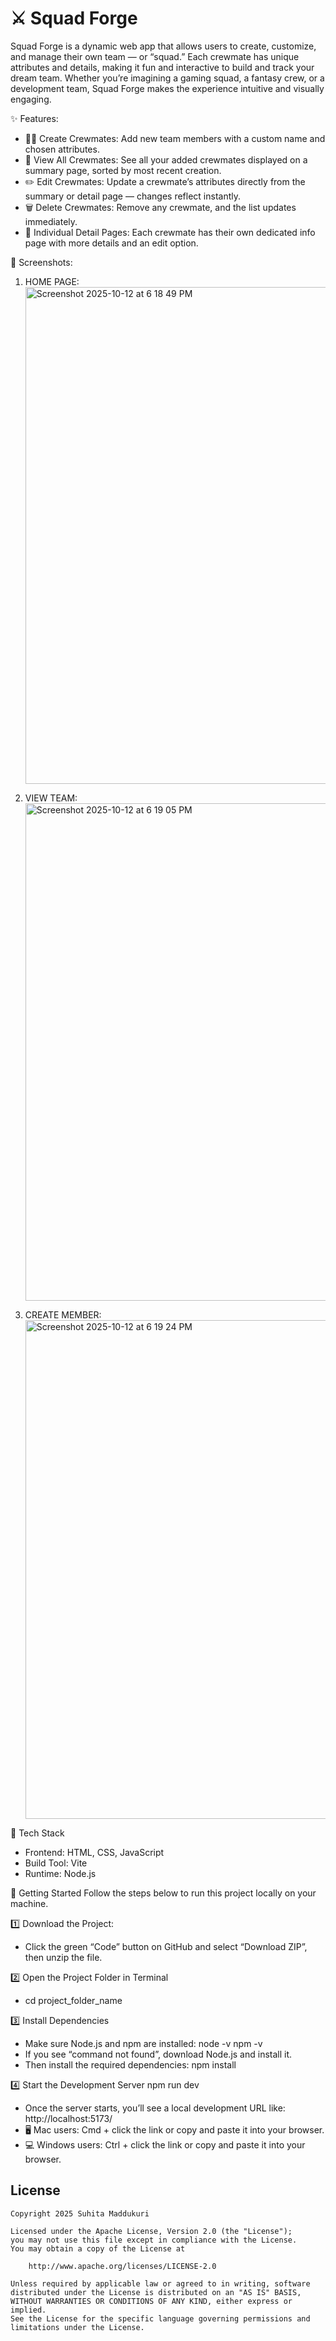 # ⚔️ Squad Forge

Squad Forge is a dynamic web app that allows users to create, customize, and manage their own team — or “squad.” Each crewmate has unique attributes and details, making it fun and interactive to build and track your dream team. Whether you’re imagining a gaming squad, a fantasy crew, or a development team, Squad Forge makes the experience intuitive and visually engaging.

✨ Features:
- 🧙‍♀️ Create Crewmates: Add new team members with a custom name and chosen attributes.
- 🧾 View All Crewmates: See all your added crewmates displayed on a summary page, sorted by most recent creation.
- ✏️ Edit Crewmates: Update a crewmate’s attributes directly from the summary or detail page — changes reflect instantly.
- 🗑️ Delete Crewmates: Remove any crewmate, and the list updates immediately.
- 🔗 Individual Detail Pages: Each crewmate has their own dedicated info page with more details and an edit option.

📸 Screenshots:

1. HOME PAGE:
   <img width="1470" height="795" alt="Screenshot 2025-10-12 at 6 18 49 PM" src="https://github.com/user-attachments/assets/8cd263d4-cc84-4358-b24e-642da249646f" />

2. VIEW TEAM:
   <img width="1470" height="796" alt="Screenshot 2025-10-12 at 6 19 05 PM" src="https://github.com/user-attachments/assets/68338b9f-658c-4ee0-b0ab-fc3b494fab9f" />
   
3. CREATE MEMBER:
   <img width="1470" height="798" alt="Screenshot 2025-10-12 at 6 19 24 PM" src="https://github.com/user-attachments/assets/b5e6d614-8fa7-420a-98d1-44ceef55e68a" />
   
🧰 Tech Stack
- Frontend: HTML, CSS, JavaScript
- Build Tool: Vite
- Runtime: Node.js

🧭 Getting Started
Follow the steps below to run this project locally on your machine.

1️⃣ Download the Project:
- Click the green “Code” button on GitHub and select “Download ZIP”, then unzip the file.

2️⃣ Open the Project Folder in Terminal
- cd project_folder_name

3️⃣ Install Dependencies
- Make sure Node.js and npm are installed:
node -v
npm -v
- If you see “command not found”, download Node.js and install it.
- Then install the required dependencies:
npm install

4️⃣ Start the Development Server
npm run dev
- Once the server starts, you’ll see a local development URL like:
http://localhost:5173/
- 🖥 Mac users: Cmd + click the link or copy and paste it into your browser.
- 💻 Windows users: Ctrl + click the link or copy and paste it into your browser.

## License

    Copyright 2025 Suhita Maddukuri

    Licensed under the Apache License, Version 2.0 (the "License");
    you may not use this file except in compliance with the License.
    You may obtain a copy of the License at

        http://www.apache.org/licenses/LICENSE-2.0

    Unless required by applicable law or agreed to in writing, software
    distributed under the License is distributed on an "AS IS" BASIS,
    WITHOUT WARRANTIES OR CONDITIONS OF ANY KIND, either express or implied.
    See the License for the specific language governing permissions and
    limitations under the License.
